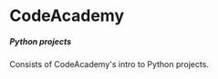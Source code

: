 # CodeAcademy
<h5>Python projects</h5>
<p>
Consists of CodeAcademy's intro to Python projects.
</p>
